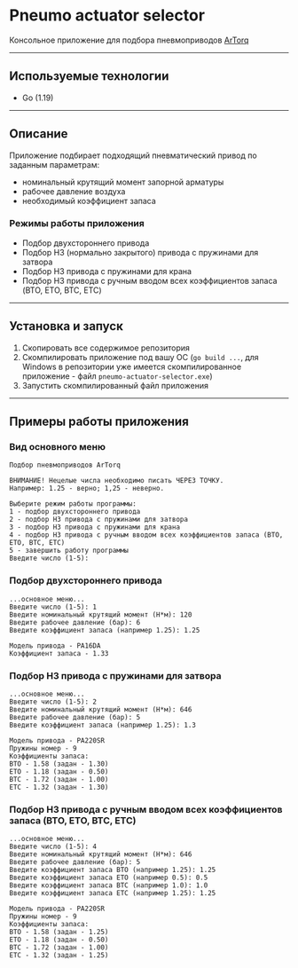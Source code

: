 # Pneumo actuator selector

Консольное приложение для подбора пневмоприводов [ArTorq](https://artorq.ru/ "Сайт производителя")

***

## Используемые технологии
* Go (1.19)

***

## Описание 

Приложение подбирает подходящий пневматический привод по заданным параметрам:

* номинальный крутящий момент запорной арматуры 
* рабочее давление воздуха
* необходимый коэффициент запаса

### Режимы работы приложения

* Подбор двухстороннего привода
* Подбор НЗ (нормально закрытого) привода с пружинами для затвора
* Подбор НЗ привода с пружинами для крана
* Подбор НЗ привода с ручным вводом всех коэффициентов запаса (BTO, ETO, BTC, ETC)

***

## Установка и запуск

1. Скопировать все содержимое репозитория
2. Скомпилировать приложение под вашу ОС (`go build ...`, для Windows в репозитории уже имеется скомпилированное приложение - файл `pneumo-actuator-selector.exe`)
3. Запустить скомпилированный файл приложения 

***

## Примеры работы приложения 

### Вид основного меню
    Подбор пневмоприводов ArTorq

    ВНИМАНИЕ! Нецелые числа необходимо писать ЧЕРЕЗ ТОЧКУ.
    Например: 1.25 - верно; 1,25 - неверно.
    
    Выберите режим работы программы:
    1 - подбор двухстороннего привода
    2 - подбор НЗ привода с пружинами для затвора
    3 - подбор НЗ привода с пружинами для крана
    4 - подбор НЗ привода с ручным вводом всех коэффициентов запаса (BTO, ETO, BTC, ETC)
    5 - завершить работу программы
    Введите число (1-5): 

### Подбор двухстороннего привода
    ...основное меню...
    Введите число (1-5): 1
    Введите номинальный крутящий момент (Н*м): 120
    Введите рабочее давление (бар): 6
    Введите коэффициент запаса (например 1.25): 1.25
    
    Модель привода - PA16DA
    Коэффициент запаса - 1.33

### Подбор НЗ привода с пружинами для затвора
    ...основное меню...
    Введите число (1-5): 2
    Введите номинальный крутящий момент (Н*м): 646
    Введите рабочее давление (бар): 5
    Введите коэффициент запаса (например 1.25): 1.3
    
    Модель привода - PA220SR
    Пружины номер - 9
    Коэффициенты запаса:
    BTO - 1.58 (задан - 1.30)
    ETO - 1.18 (задан - 0.50)
    BTC - 1.72 (задан - 1.00)
    ETC - 1.32 (задан - 1.30)

### Подбор НЗ привода с ручным вводом всех коэффициентов запаса (BTO, ETO, BTC, ETC)
    ...основное меню...
    Введите число (1-5): 4
    Введите номинальный крутящий момент (Н*м): 646
    Введите рабочее давление (бар): 5
    Введите коэффициент запаса BTO (например 1.25): 1.25
    Введите коэффициент запаса ETO (например 0.5): 0.5
    Введите коэффициент запаса BTC (например 1.0): 1.0
    Введите коэффициент запаса ETC (например 1.25): 1.25
    
    Модель привода - PA220SR
    Пружины номер - 9
    Коэффициенты запаса:
    BTO - 1.58 (задан - 1.25)
    ETO - 1.18 (задан - 0.50)
    BTC - 1.72 (задан - 1.00)
    ETC - 1.32 (задан - 1.25)
